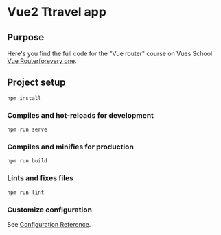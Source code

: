 # Vue2 Ttravel app   

## Purpose   
Here's you find the full code for the "Vue router" course on Vues School.   
[Vue Routerforevery one](https://vueschool.io/courses/vue-router-for-everyone).

## Project setup
```
npm install
```

### Compiles and hot-reloads for development
```
npm run serve
```

### Compiles and minifies for production
```
npm run build
```

### Lints and fixes files
```
npm run lint
```

### Customize configuration
See [Configuration Reference](https://cli.vuejs.org/config/).
